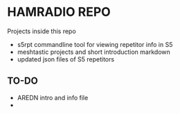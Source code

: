 # HAMRADIO REPO
Projects inside this repo
* s5rpt commandline tool for viewing repetitor info in S5
* meshtastic projects and short introduction markdown
* updated json files of S5 repetitors

## TO-DO
* AREDN intro and info file
* 
